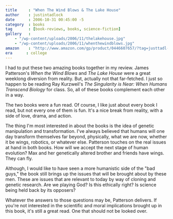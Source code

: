 ```yaml
---
title     : "When The Wind Blows & The Lake House"
author    : justintadlock
date      : 2006-10-31 00:45:00 -5
category  : books
tag       : [book-reviews, books, science-fiction]
gallery   :
    - "/wp-content/uploads/2006/11/thelakehouse.jpg"
    - "/wp-content/uploads/2006/11/whenthewindblows.jpg"
amazon    : "http://www.amazon.com/gp/product/0446607657/?tag=justtadl-20"
era      : college
---
```


I had to put these two amazing books together in my review.  James Patterson's <em> When the Wind Blows</em> and <em> The Lake House</em> were a great weeklong diversion from reality.  But, actually not that far-fetched.  I just so happen to be reading Ray Kurzweil's <em> The Singularity is Near:  When Humans Transcend Biology</em> for class.  So, all of these books complement each other in a way.

The two books were a fun read.  Of course, I like just about every book I read, but not every one of them is fun.  It's a nice break from reality, with a side of love, drama, and action.

The thing I'm most interested in about the books is the idea of genetic manipulation and transformation.  I've always believed that humans will one day transform themselves far beyond, physically, what we are now, whether it be wings, robotics, or whatever else.  Patterson touches on the real issues at hand in both books.  How will we accept the next stage of human evolution?  Max and her genetically altered brother and friends have wings.  They can fly.

Although, I would like to have seen a more humanistic side of the "bad guys," the book still brings up the issues that will be brought about by these men.  These are issues that are relevant to today by way of cloning and genetic research.  Are we playing God?  Is this ethically right?  Is science being held back by its opposers?

Whatever the answers to those questions may be, Patterson delivers.  If you're not interested in the scientific and moral implications brought up in this book, it's still a great read.  One that should not be looked over.
